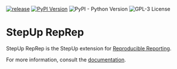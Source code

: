 [![release](https://github.com/reproducible-reporting/stepup-reprep/actions/workflows/release.yaml/badge.svg)](https://github.com/reproducible-reporting/stepup-reprep/actions/workflows/release.yaml)
[![PyPI Version](https://img.shields.io/pypi/v/stepup-reprep)](https://pypi.org/project/stepup-reprep/)
![PyPI - Python Version](https://img.shields.io/pypi/pyversions/stepup-reprep)
![GPL-3 License](https://img.shields.io/github/license/reproducible-reporting/stepup-reprep)


# StepUp RepRep

StepUp RepRep is the StepUp extension for [Reproducible Reporting](https://github.com/reproducible-reporting).

For more information, consult the [documentation](http://reproducible-reporting.github.io/stepup-reprep).
